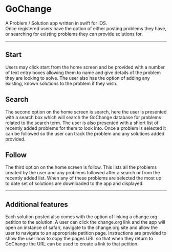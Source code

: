 # GoChange

A Problem / Solution app written in swift for iOS.<br>
Once registered users have the option of either posting problems they have, or searching for existing problems they can provide solutions for.
<hr>

<h2>Start</h2>
Users may click start from the home screen and be provided with a number of text 
entry boxes allowing them to name and give details of the problem they are looking 
to solve. The user also has the option of adding any existing, known solutions to 
the problem if they wish.

<h2>Search</h2>
The second option on the home screen is search, here the user is presented with a search box 
which will search the GoChange database for problems related to the search term. The user is
also presented with a shiort list of recently added problems for them to look into.
Once a problem is selected it can be followed so the user can track the problem and any solutions
added provided.

<h2>Follow</h2>
The third option on the home screen is follow. This lists all the problems created by the user and
any problems followed after a search or from the recently added list. When any of these problems 
are selected the most up to date set of solutions are downloaded to the app and displayed.

<hr>

<h2> Additional features</h2>
Each solution posted also comes with the option of linking a change.org petition to the solution.
A user can click the change.org link and the app will open an instance of safari, navigate to the 
change.org site and allow the user to navigate to an appropriate petition page. Instructions are 
provided to show the user how to copy the pages URL so that when they return to GoChange the URL 
can be used to create a link to that petition.

